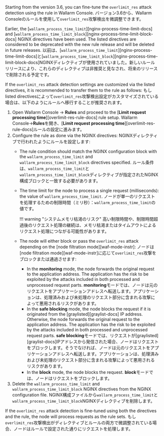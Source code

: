 Starting from the version 3.6, you can fine-tune the `overlimit_res` attack detection using the rule in Wallarm Console.
バージョン3.6から、Wallarm Consoleのルールを使用して`overlimit_res`攻撃検出を微調整できます。

Earlier, the [`wallarm_process_time_limit`][nginx-process-time-limit-docs] and [`wallarm_process_time_limit_block`][nginx-process-time-limit-block-docs] NGINX directives have been used. The listed directives are considered to be deprecated with the new rule release and will be deleted in future releases.
以前は、[`wallarm_process_time_limit`][nginx-process-time-limit-docs]と[`wallarm_process_time_limit_block`][nginx-process-time-limit-block-docs]NGINXディレクティブが使用されていました。新しいルールリリースにより、これらのディレクティブは非推奨と見なされ、将来のリリースで削除される予定です。

If the `overlimit_res` attack detection settings are customized via the listed directives, it is recommended to transfer them to the rule as follows:
もしlisted directivesによって`overlimit_res`攻撃検出設定がカスタマイズされている場合は、以下のようにルールへ移行することが推奨されます。

1. Open Wallarm Console → **Rules** and proceed to the [**Limit request processing time**][overlimit-res-rule-docs] rule setup.
   Wallarm Console→**Rules**を開き、[**Limit request processing time**][overlimit-res-rule-docs]ルールの設定に進みます。
1. Configure the rule as done via the NGINX directives:
   NGINXディレクティブで行われたようにルールを設定します:
    * The rule condition should match the NGINX configuration block with the `wallarm_process_time_limit` and `wallarm_process_time_limit_block` directives specified.
      ルール条件は、`wallarm_process_time_limit`と`wallarm_process_time_limit_block`ディレクティブが指定されたNGINX構成ブロックと一致する必要があります。
    * The time limit for the node to process a single request (milliseconds): the value of `wallarm_process_time_limit`.
      ノードが単一のリクエストを処理するための制限時間（ミリ秒）：`wallarm_process_time_limit`の値です。
    
        !!! warning "システムメモリ枯渇のリスク"
            高い制限時間や、制限時間超過後のリクエスト処理の継続は、メモリ枯渇またはタイムアウトによるリクエスト処理につながる可能性があります。
    
    * The node will either block or pass the `overlimit_res` attack depending on the [node filtration mode][waf-mode-instr]:
      ノードは[node filtration mode][waf-mode-instr]に応じて`overlimit_res`攻撃をブロックまたは通過させます:
        
        * In the **monitoring** mode, the node forwards the original request to the application address. The application has the risk to be exploited by the attacks included in both processed and unprocessed request parts.
          **monitoring**モードでは、ノードは元のリクエストをアプリケーションアドレスへ転送します。アプリケーションは、処理済みおよび未処理のリクエスト部分に含まれる攻撃によって悪用されるリスクがあります。
        * In the **safe blocking** mode, the node blocks the request if it is originated from the [graylisted][graylist-docs] IP address. Otherwise, the node forwards the original request to the application address. The application has the risk to be exploited by the attacks included in both processed and unprocessed request parts.
          **safe blocking**モードでは、リクエストが[graylisted][graylist-docs]IPアドレスから発信された場合、ノードはリクエストをブロックします。そうでなければ、ノードは元のリクエストをアプリケーションアドレスへ転送します。アプリケーションは、処理済みおよび未処理のリクエスト部分に含まれる攻撃によって悪用されるリスクがあります。
        * In the **block** mode, the node blocks the request.
          **block**モードでは、ノードはリクエストをブロックします。
1. Delete the `wallarm_process_time_limit` and `wallarm_process_time_limit_block` NGINX directives from the NGINX configuration file.
   NGINX構成ファイルから`wallarm_process_time_limit`と`wallarm_process_time_limit_block`NGINXディレクティブを削除します。

If the `overlimit_res` attack detection is fine-tuned using both the directives and the rule, the node will process requests as the rule sets.
もし`overlimit_res`攻撃検出がディレクティブとルールの両方で微調整されている場合、ノードはルールで設定された通りにリクエストを処理します。